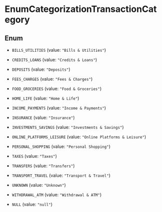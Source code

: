 

# EnumCategorizationTransactionCategory

## Enum


* `BILLS_UTILITIES` (value: `"Bills & Utilities"`)

* `CREDITS_LOANS` (value: `"Credits & Loans"`)

* `DEPOSITS` (value: `"Deposits"`)

* `FEES_CHARGES` (value: `"Fees & Charges"`)

* `FOOD_GROCERIES` (value: `"Food & Groceries"`)

* `HOME_LIFE` (value: `"Home & Life"`)

* `INCOME_PAYMENTS` (value: `"Income & Payments"`)

* `INSURANCE` (value: `"Insurance"`)

* `INVESTMENTS_SAVINGS` (value: `"Investments & Savings"`)

* `ONLINE_PLATFORMS_LEISURE` (value: `"Online Platforms & Leisure"`)

* `PERSONAL_SHOPPING` (value: `"Personal Shopping"`)

* `TAXES` (value: `"Taxes"`)

* `TRANSFERS` (value: `"Transfers"`)

* `TRANSPORT_TRAVEL` (value: `"Transport & Travel"`)

* `UNKNOWN` (value: `"Unknown"`)

* `WITHDRAWAL_ATM` (value: `"Withdrawal & ATM"`)

* `NULL` (value: `"null"`)



